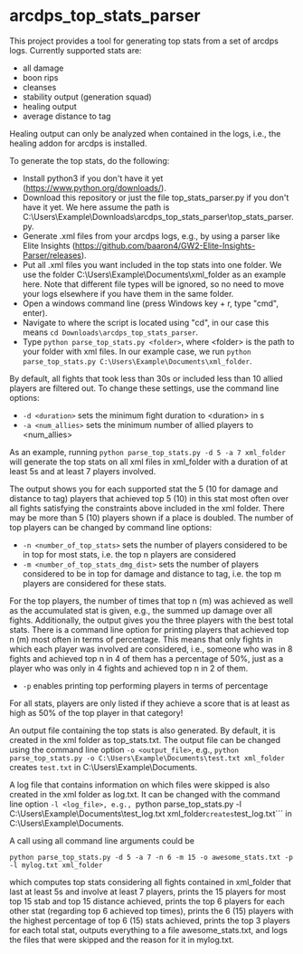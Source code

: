 # arcdps_top_stats_parser

This project provides a tool for generating top stats from a set of arcdps logs. Currently supported stats are: 
- all damage
- boon rips
- cleanses
- stability output (generation squad)
- healing output
- average distance to tag

Healing output can only be analyzed when contained in the logs, i.e., the healing addon for arcdps is installed.

To generate the top stats, do the following:
- Install python3 if you don't have it yet (https://www.python.org/downloads/).
- Download this repository or just the file top_stats_parser.py if you don't have it yet. We here assume the path is C:\Users\Example\Downloads\arcdps_top_stats_parser\top_stats_parser.py.
- Generate .xml files from your arcdps logs, e.g., by using a parser like Elite Insights (https://github.com/baaron4/GW2-Elite-Insights-Parser/releases). 
- Put all .xml files you want included in the top stats into one folder. We use the folder C:\Users\Example\Documents\xml_folder as an example here. Note that different file types will be ignored, so no need to move your logs elsewhere if you have them in the same folder.
- Open a windows command line (press Windows key + r, type "cmd", enter).
- Navigate to where the script is located using "cd", in our case this means ```cd Downloads\arcdps_top_stats_parser```.
- Type ```python parse_top_stats.py <folder>```, where \<folder> is the path to your folder with xml files. In our example case, we run ```python parse_top_stats.py C:\Users\Example\Documents\xml_folder```.

By default, all fights that took less than 30s or included less than 10 allied players are filtered out. To change these settings, use the command line options:
- ```-d <duration>``` sets the minimum fight duration to \<duration> in s
- ```-a <num_allies>``` sets the minimum number of allied players to \<num_allies>

As an example, running ```python parse_top_stats.py -d 5 -a 7 xml_folder``` will generate the top stats on all xml files in xml_folder with a duration of at least 5s and at least 7 players involved.

The output shows you for each supported stat the 5 (10 for damage and distance to tag) players that achieved top 5 (10) in this stat most often over all fights satisfying the constraints above included in the xml folder. There may be more than 5 (10) players shown if a place is doubled. The number of top players can be changed by command line options:
- ```-n <number_of_top_stats>``` sets the number of players considered to be in top for most stats, i.e. the top n players are considered
- ```-m <number_of_top_stats_dmg_dist>``` sets the number of players considered to be in top for damage and distance to tag, i.e. the top m players are considered for these stats.

For the top players, the number of times that top n (m) was achieved as well as the accumulated stat is given, e.g., the summed up damage over all fights. Additionally, the output gives you the three players with the best total stats. There is a command line option for printing players that achieved top n (m) most often in terms of percentage. This means that only fights in which each player was involved are considered, i.e., someone who was in 8 fights and achieved top n in 4 of them has a percentage of 50%, just as a player who was only in 4 fights and achieved top n in 2 of them.
- ```-p``` enables printing top performing players in terms of percentage

For all stats, players are only listed if they achieve a score that is at least as high as 50% of the top player in that category!

An output file containing the top stats is also generated. By default, it is created in the xml folder as top_stats.txt. The output file can be changed using the command line option ```-o <output_file>```, e.g., ```python parse_top_stats.py -o C:\Users\Example\Documents\test.txt xml_folder``` creates ```test.txt``` in C:\Users\Example\Documents\.

A log file that contains information on which files were skipped is also created in the xml folder as log.txt. It can be changed with the command line option ```-l <log_file>, e.g., ```python parse_top_stats.py -l C:\Users\Example\Documents\test_log.txt xml_folder``` creates ```test_log.txt``` in C:\Users\Example\Documents\.

A call using all command line arguments could be

```python parse_top_stats.py -d 5 -a 7 -n 6 -m 15 -o awesome_stats.txt -p -l mylog.txt xml_folder```

which computes top stats considering all fights contained in
xml_folder that last at least 5s and involve at least 7 players,
prints the 15 players for most top 15 stab and top 15 distance
achieved, prints the top 6 players for each other stat (regarding top
6 achieved top times), prints the 6 (15) players with the highest
percentage of top 6 (15) stats achieved, prints the top 3 players for
each total stat, outputs everything to a file awesome_stats.txt, and
logs the files that were skipped and the reason for it in mylog.txt.